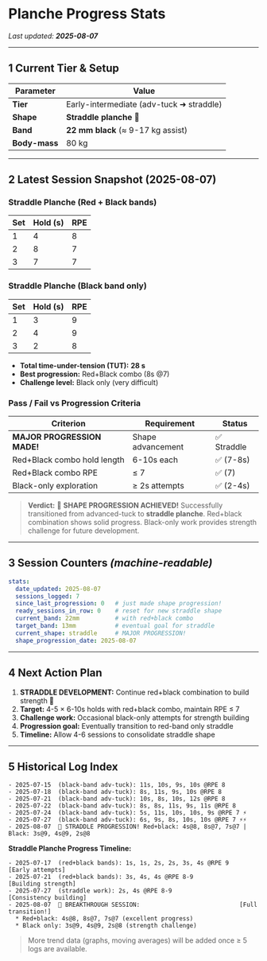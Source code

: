 # Planche Progress Stats

*Last updated: **2025-08-07***

---

## 1 Current Tier & Setup

| Parameter     | Value                                    |
| ------------- | ---------------------------------------- |
| **Tier**      | Early-intermediate (adv-tuck ➜ straddle) |
| **Shape**     | **Straddle planche** 🎉                  |
| **Band**      | **22 mm black** (≈ 9-17 kg assist)       |
| **Body-mass** | 80 kg                                    |

---

## 2 Latest Session Snapshot (2025-08-07)

### Straddle Planche (Red + Black bands)
| Set | Hold (s) | RPE |
| --- | -------- | --- |
| 1   | 4        | 8   |
| 2   | 8        | 7   |
| 3   | 7        | 7   |

### Straddle Planche (Black band only)
| Set | Hold (s) | RPE |
| --- | -------- | --- |
| 1   | 3        | 9   |
| 2   | 4        | 9   |
| 3   | 2        | 8   |

* **Total time-under-tension (TUT):** **28 s**
* **Best progression:** Red+Black combo (8s @7)
* **Challenge level:** Black only (very difficult)

### Pass / Fail vs Progression Criteria

| Criterion                    | Requirement      | Status     |
| ---------------------------- | ---------------- | ---------- |
| **MAJOR PROGRESSION MADE!**  | Shape advancement| ✅ Straddle |
| Red+Black combo hold length | 6-10s each       | ✅ (7-8s)   |
| Red+Black combo RPE          | ≤ 7              | ✅ (7)      |
| Black-only exploration       | ≥ 2s attempts    | ✅ (2-4s)   |

> **Verdict:** 🚀 **SHAPE PROGRESSION ACHIEVED!** Successfully transitioned from advanced-tuck to **straddle planche**. Red+black combination shows solid progress. Black-only work provides strength challenge for future development.

---

## 3 Session Counters  *(machine-readable)*

```yaml
stats:
  date_updated: 2025-08-07
  sessions_logged: 7
  since_last_progression: 0   # just made shape progression!
  ready_sessions_in_row: 0    # reset for new straddle shape
  current_band: 22mm          # with red+black combo
  target_band: 13mm           # eventual goal for straddle
  current_shape: straddle     # MAJOR PROGRESSION!
  shape_progression_date: 2025-08-07
```

---

## 4 Next Action Plan

1. **STRADDLE DEVELOPMENT:** Continue red+black combination to build strength 💪
2. **Target:** 4-5 × 6-10s holds with red+black combo, maintain RPE ≤ 7
3. **Challenge work:** Occasional black-only attempts for strength building
4. **Progression goal:** Eventually transition to red-band only straddle
5. **Timeline:** Allow 4-6 sessions to consolidate straddle shape

---

## 5 Historical Log Index

```
- 2025-07-15  (black-band adv-tuck): 11s, 10s, 9s, 10s @RPE 8
- 2025-07-18  (black-band adv-tuck): 8s, 11s, 9s, 10s @RPE 8  
- 2025-07-21  (black-band adv-tuck): 10s, 8s, 10s, 12s @RPE 8
- 2025-07-22  (black-band adv-tuck): 8s, 8s, 11s, 9s, 11s @RPE 8
- 2025-07-24  (black-band adv-tuck): 5s, 11s, 10s, 10s, 9s @RPE 7 ⚡
- 2025-07-27  (black-band adv-tuck): 6s, 9s, 8s, 10s, 10s @RPE 7 ⚡⚡
- 2025-08-07  🚀 STRADDLE PROGRESSION! Red+black: 4s@8, 8s@7, 7s@7 | Black: 3s@9, 4s@9, 2s@8
```

**Straddle Planche Progress Timeline:**
```
- 2025-07-17  (red+black bands): 1s, 1s, 2s, 2s, 3s, 4s @RPE 9    [Early attempts]
- 2025-07-21  (red+black bands): 3s, 4s, 4s @RPE 8-9             [Building strength]
- 2025-07-27  (straddle work): 2s, 4s @RPE 8-9                   [Consistency building]
- 2025-08-07  🚀 BREAKTHROUGH SESSION:                            [Full transition!]
  * Red+black: 4s@8, 8s@7, 7s@7 (excellent progress)
  * Black only: 3s@9, 4s@9, 2s@8 (strength challenge)
```

> More trend data (graphs, moving averages) will be added once ≥ 5 logs are available.
